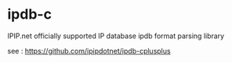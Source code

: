 # ipdb-c
IPIP.net officially supported IP database ipdb format parsing library

see : https://github.com/ipipdotnet/ipdb-cplusplus
